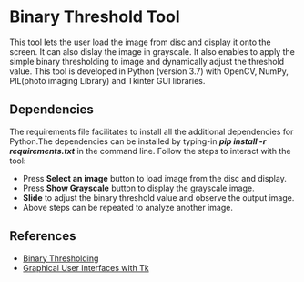 # Binary Threshold Tool
This tool lets the user load the image from disc and display it onto the screen. It can also dislay the image in grayscale. It also enables to apply the simple binary thresholding to image and dynamically adjust the threshold value.  This tool is developed in Python (version 3.7) with OpenCV, NumPy, PIL(photo imaging Library) and Tkinter GUI libraries.
## Dependencies
The requirements file facilitates to install all the additional dependencies for Python.The dependencies can be installed by typing-in **_pip install -r requirements.txt_** in the command line.  Follow the steps to interact with the tool:
* Press **Select an image** button to load image from the disc and display.
* Press **Show Grayscale** button to display the grayscale image.
* **Slide** to adjust the binary threshold value and observe the output image.
* Above steps can be repeated to analyze another image.

## References
* [Binary Thresholding](https://docs.opencv.org/3.4/d7/d4d/tutorial_py_thresholding.html)
* [Graphical User Interfaces with Tk](https://docs.python.org/3/library/tk.html)